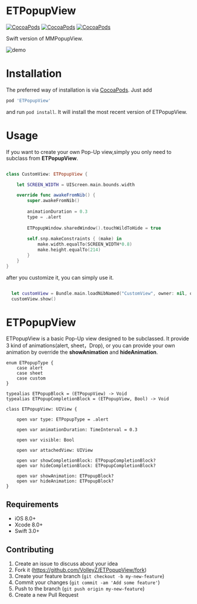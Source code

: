 ETPopupView
=============
[![CocoaPods](https://img.shields.io/cocoapods/v/ETPopupView.svg)]()
[![CocoaPods](https://img.shields.io/cocoapods/p/ETPopupView.svg)]()
[![CocoaPods](https://img.shields.io/cocoapods/l/ETPopupView.svg)]()

Swift version of MMPopupView. 

![demo](https://github.com/VolleyZ/ETPopupView/blob/master/demo.gif)

Installation
============

The preferred way of installation is via [CocoaPods](http://cocoapods.org). Just add

```ruby
pod 'ETPopupView'
```

and run `pod install`. It will install the most recent version of ETPopupView.

Usage
===============
If you want to create your own Pop-Up view,simply you only need to subclass from **ETPopupView**.
```swift

class CustomView: ETPopupView {

    let SCREEN_WIDTH = UIScreen.main.bounds.width

    override func awakeFromNib() {
        super.awakeFromNib()
        
        animationDuration = 0.3
        type = .alert
        
        ETPopupWindow.sharedWindow().touchWildToHide = true
        
        self.snp.makeConstraints { (make) in
            make.width.equalTo(SCREEN_WIDTH*0.8)
            make.height.equalTo(214)
        }
    }
}

```

after you customize it, you can simply use it.

```swift

  let customView = Bundle.main.loadNibNamed("CustomView", owner: nil, options: nil)?.first as! CustomView
  customView.show()

```

ETPopupView
===============
ETPopupView is a basic Pop-Up view designed to be subclassed.
It provide 3 kind of animations(alert, sheet，Drop), or you can provide your own animation by override the **showAnimation** and **hideAnimation**.

```objc
enum ETPopupType {
    case alert
    case sheet
    case custom
}

typealias ETPopupBlock = (ETPopupView) -> Void
typealias ETPopupCompletionBlock = (ETPopupView, Bool) -> Void

class ETPopupView: UIView {
    
    open var type: ETPopupType = .alert
    
    open var animationDuration: TimeInterval = 0.3
    
    open var visible: Bool
    
    open var attachedView: UIView
    
    open var showCompletionBlock: ETPopupCompletionBlock?
    open var hideCompletionBlock: ETPopupCompletionBlock?
    
    open var showAnimation: ETPopupBlock?
    open var hideAnimation: ETPopupBlock?
}
```
## Requirements

- iOS 8.0+ 
- Xcode 8.0+
- Swift 3.0+

## Contributing

1. Create an issue to discuss about your idea
2. Fork it (https://github.com/VolleyZ/ETPopupView/fork)
3. Create your feature branch (`git checkout -b my-new-feature`)
4. Commit your changes (`git commit -am 'Add some feature'`)
5. Push to the branch (`git push origin my-new-feature`)
6. Create a new Pull Request
